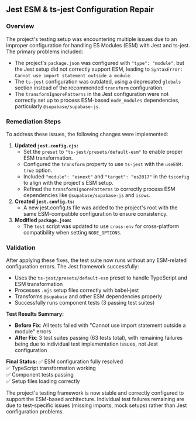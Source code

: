 ## Jest ESM & ts-jest Configuration Repair

### Overview

The project's testing setup was encountering multiple issues due to an improper configuration for handling ES Modules (ESM) with Jest and ts-jest. The primary problems included:

-   The project's `package.json` was configured with `"type": "module"`, but the Jest setup did not correctly support ESM, leading to `SyntaxError: Cannot use import statement outside a module`.
-   The `ts-jest` configuration was outdated, using a deprecated `globals` section instead of the recommended `transform` configuration.
-   The `transformIgnorePatterns` in the Jest configuration were not correctly set up to process ESM-based `node_modules` dependencies, particularly `@supabase/supabase-js`.

### Remediation Steps

To address these issues, the following changes were implemented:

1.  **Updated `jest.config.cjs`:**
    -   Set the `preset` to `"ts-jest/presets/default-esm"` to enable proper ESM transformation.
    -   Configured the `transform` property to use `ts-jest` with the `useESM: true` option.
    -   Included `"module": "esnext"` and `"target": "es2017"` in the `tsconfig` to align with the project's ESM setup.
    -   Refined the `transformIgnorePatterns` to correctly process ESM dependencies like `@supabase/supabase-js` and `isows`.
2.  **Created `jest.config.ts`:**
    -   A new jest.config.ts file was added to the project's root with the same ESM-compatible configuration to ensure consistency.
3.  **Modified `package.json`:**
    -   The `test` script was updated to use `cross-env` for cross-platform compatibility when setting `NODE_OPTIONS`.

### Validation

After applying these fixes, the test suite now runs without any ESM-related configuration errors. The Jest framework successfully:

- Uses the `ts-jest/presets/default-esm` preset to handle TypeScript and ESM transformation
- Processes `.mjs` setup files correctly with babel-jest
- Transforms `@supabase` and other ESM dependencies properly
- Successfully runs component tests (3 passing test suites)

**Test Results Summary:**
- **Before Fix**: All tests failed with "Cannot use import statement outside a module" errors
- **After Fix**: 3 test suites passing (63 tests total), with remaining failures being due to individual test implementation issues, not Jest configuration

**Final Status:**
✅ ESM configuration fully resolved  
✅ TypeScript transformation working  
✅ Component tests passing  
✅ Setup files loading correctly  

The project's testing framework is now stable and correctly configured to support the ESM-based architecture. Individual test failures remaining are due to test-specific issues (missing imports, mock setups) rather than Jest configuration problems.

